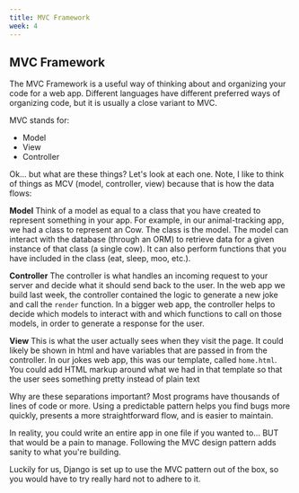 ```yaml
---
title: MVC Framework
week: 4
---
```


## MVC Framework
The MVC Framework is a useful way of thinking about and organizing your code for a web app. Different languages have different preferred ways of organizing code, but it is usually a close variant to MVC.

MVC stands for:
* Model
* View
* Controller

Ok... but what are these things? Let's look at each one. Note, I like to think of things as MCV (model, controller, view) because that is how the data flows:

**Model**
Think of a model as equal to a class that you have created to represent something in your app. For example, in our animal-tracking app, we had a class to represent an Cow. The class is the model. The model can interact with the database (through an ORM) to retrieve data for a given instance of that class (a single cow). It can also perform functions that you have included in the class (eat, sleep, moo, etc.).

**Controller**
The controller is what handles an incoming request to your server and decide what it should send back to the user. In the web app we build last week, the controller contained the logic to generate a new joke and call the `render` function. In a bigger web app, the controller helps to decide which models to interact with and which functions to call on those models, in order to generate a response for the user.

**View**
This is what the user actually sees when they visit the page. It could likely be shown in html and have variables that are passed in from the controller. In our jokes web app, this was our template, called `home.html`. You could add HTML markup around what we had in that template so that the user sees something pretty instead of plain text

Why are these separations important? Most programs have thousands of lines of code or more. Using a predictable pattern helps you find bugs more quickly, presents a more straightforward flow, and is easier to maintain.

In reality, you could write an entire app in one file if you wanted to... BUT that would be a pain to manage. Following the MVC design pattern adds sanity to what you're building.

Luckily for us, Django is set up to use the MVC pattern out of the box, so you would have to try really hard not to adhere to it.